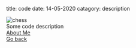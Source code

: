 title: code
date: 14-05-2020
catagory: description

![chess](img/chess.png)<br />
Some code description<br />
[About Me](about.html)<br />
[Go back](webpage.html)
